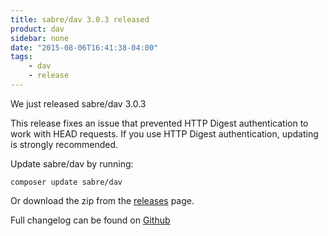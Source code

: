 ```yaml
---
title: sabre/dav 3.0.3 released
product: dav
sidebar: none
date: "2015-08-06T16:41:38-04:00"
tags:
    - dav
    - release
---
```


We just released sabre/dav 3.0.3 

This release fixes an issue that prevented HTTP Digest authentication to work
with HEAD requests. If you use HTTP Digest authentication, updating is
strongly recommended.

Update sabre/dav by running:

    composer update sabre/dav

Or download the zip from the [releases][2] page.

Full changelog can be found on [Github][1]

[1]: https://github.com/fruux/sabre-dav/blob/3.0.3/CHANGELOG.md
[2]: https://github.com/fruux/sabre-dav/releases
